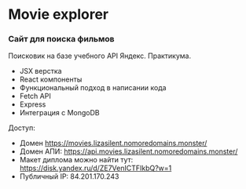 # Movie explorer #
### Сайт для поиска фильмов ###

Поисковик на базе учебного API Яндекс. Практикума. 

- JSX верстка
- React компоненты
- Функциональный подход в написании кода
- Fetch API
- Express
- Интеграция с MongoDB


Доступ: 
- Домен https://movies.lizasilent.nomoredomains.monster/
- Домен АПИ: https://api.movies.lizasilent.nomoredomains.monster/ 
- Макет диплома можно найти тут: https://disk.yandex.ru/d/ZE7VenICTFIkbQ?w=1
- Публичный IP: 84.201.170.243
